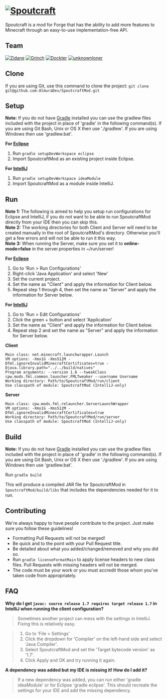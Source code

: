 [![Spoutcraft](https://dl.dropboxusercontent.com/u/37060654/Images/Spoutcraft/spoutcraft.png)](https://github.com/Spoutcraft)
===========
Spoutcraft is a mod for Forge that has the ability to add more features to Minecraft through an easy-to-use implementation-free API.

## Team
[![Zidane](https://secure.gravatar.com/avatar/3b8d6171c3f15daf35328a4f04c83de9?s=48)](https://github.com/Zidane "Zidane, Lead Developer")
[![Grinch](https://secure.gravatar.com/avatar/19d97d07c8797464aa8b7e2e0481da78?s=48)](https://github.com/Grinch "Grinch, Developer")
[![Dockter](https://secure.gravatar.com/avatar/532e7ce3830bfb47b22c241d45e63cc9?s=48)](https://github.com/mcsnetworks "Dockter, Developer")
[![unknownloner](https://secure.gravatar.com/avatar/4a8d2d1a1f594cacf05738f62d4c3a5c?s=48)](https://github.com/unknownloner "unknownloner, Developer")

## Clone
If you are using Git, use this command to clone the project: `git clone git@github.com:AlmuraDev/SpoutcraftMod.git`

## Setup
__Note:__ If you do not have [Gradle](http://www.gradle.org) installed you can use the gradlew files included with the project in place of 'gradle' in the following command(s). If you are using Git Bash, Unix or OS X then use './gradlew'. If you are using Windows then use 'gradlew.bat'.

__For [Eclipse](http://www.eclipse.org)__<br>
1. Run `gradle setupDevWorkspace eclipse`<br>
2. Import SpoutcraftMod as an existing project inside Eclipse.<br>

__For [IntelliJ](http://www.jetbrains.com/idea/)__<br>
1. Run `gradle setupDevWorkspace ideaModule`<br>
2. Import SpoutcraftMod as a module inside IntelliJ.<br>

## Run
__Note 1:__ The following is aimed to help you setup run configurations for Eclipse and IntelliJ, if you do not want to be able to run SpoutcraftMod directly from your IDE then you can skip this.<br>
__Note 2:__ The working directories for both Client and Server will need to be created manually in the root of SpoutcraftMod's directory. Otherwise you'll get a few errors and will not be able to run it this way.<br>
__Note 3:__ When running the Server, make sure you set it to __online-mode=false__ in the server.properties in ~/run/server!

__For [Eclipse](http://www.eclipse.org)__<br>
1. Go to 'Run > Run Configurations'<br>
2. Right-click 'Java Application' and select 'New'<br>
3. Set the current project.<br>
4. Set the name as "Client" and apply the information for Client below.<br>
5. Repeat step 1 through 4, then set the name as "Server" and apply the information for Server below.<br>

__For [IntelliJ](http://www.jetbrains.com/idea/)__<br>
1. Go to 'Run > Edit Configurations'<br>
2. Click the green + button and select 'Application'<br>
3. Set the name as "Client" and apply the information for Client below.<br>
4. Repeat step 2 and set the name as "Server" and apply the information for Server below.<br>
 
__Client__
```
Main class: net.minecraft.launchwrapper.Launch
VM options: -Xmx1G -Xms512M -Dfml.ignoreInvalidMinecraftCertificates=true -Djava.library.path="../../build/natives"
Program arguments: --version 1.6 --tweakClass cpw.mods.fml.common.launcher.FMLTweaker --username Username
Working directory: Path/to/SpoutcraftMod/run/client
Use classpath of module: SpoutcraftMod (IntelliJ-only)
```

__Server__
```
Main class: cpw.mods.fml.relauncher.ServerLaunchWrapper
VM options: -Xmx1G -Xms512M -Dfml.ignoreInvalidMinecraftCertificates=true
Working directory: Path/to/SpoutcraftMod/run/server
Use classpath of module: SpoutcraftMod (IntelliJ-only)
```

## Build
__Note:__ If you do not have [Gradle](http://www.gradle.org) installed you can use the gradlew files included with the project in place of 'gradle' in the following command(s). If you are using Git Bash, Unix or OS X then use './gradlew'. If you are using Windows then use 'gradlew.bat'.

Run `gradle build`

This will produce a compiled JAR file for SpoutcraftMod in `SpoutcraftMod/build/libs` that includes the dependencies needed for it to run.

## Contributing
We're always happy to have people contribute to the project. Just make sure you follow these guidelines!

* Formatting Pull Requests will not be merged!
* Be quick and to the point with your Pull Request title.
* Be detailed about what you added/changed/removed and why you did so.
* Run `gradle licenseFormatMain` to apply license headers to new class files. Pull Requests with missing headers will not be merged.
* The code must be your work or you must accredit those whom you've taken code from appropriately.


## FAQ
__Why do I get `javac: source release 1.7 requires target release 1.7` in IntelliJ when running the client configuration?__
>Sometimes another project can mess with the settings in IntelliJ. Fixing this is relatively easy.

>1. Go to 'File > Settings'<br>
>2. Click the dropdown for 'Compiler' on the left-hand side and select 'Java Compiler'.<br>
>3. Select SpoutcraftMod and set the 'Target bytecode version' as '1.7'.<br>
>4. Click Apply and OK and try running it again.<br>

__A dependency was added but my IDE is missing it! How do I add it?__
>If a new dependency was added, you can run either 'gradle ideaModule' or for Eclipse 'gradle eclipse'. This should recreate the settings for your IDE and add the missing dependency.
